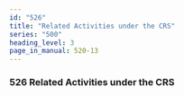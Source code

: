 ```yaml
---
id: "526"
title: "Related Activities under the CRS"
series: "500"
heading_level: 3
page_in_manual: 520-13
---
```


### 526 Related Activities under the CRS